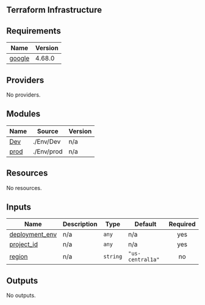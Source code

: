 ## Terraform Infrastructure
<!-- BEGIN_TF_DOCS -->
## Requirements

| Name | Version |
|------|---------|
| <a name="requirement_google"></a> [google](#requirement\_google) | 4.68.0 |

## Providers

No providers.

## Modules

| Name | Source | Version |
|------|--------|---------|
| <a name="module_Dev"></a> [Dev](#module\_Dev) | ./Env/Dev | n/a |
| <a name="module_prod"></a> [prod](#module\_prod) | ./Env/prod | n/a |

## Resources

No resources.

## Inputs

| Name | Description | Type | Default | Required |
|------|-------------|------|---------|:--------:|
| <a name="input_deployment_env"></a> [deployment\_env](#input\_deployment\_env) | n/a | `any` | n/a | yes |
| <a name="input_project_id"></a> [project\_id](#input\_project\_id) | n/a | `any` | n/a | yes |
| <a name="input_region"></a> [region](#input\_region) | n/a | `string` | `"us-central1a"` | no |

## Outputs

No outputs.
<!-- END_TF_DOCS -->